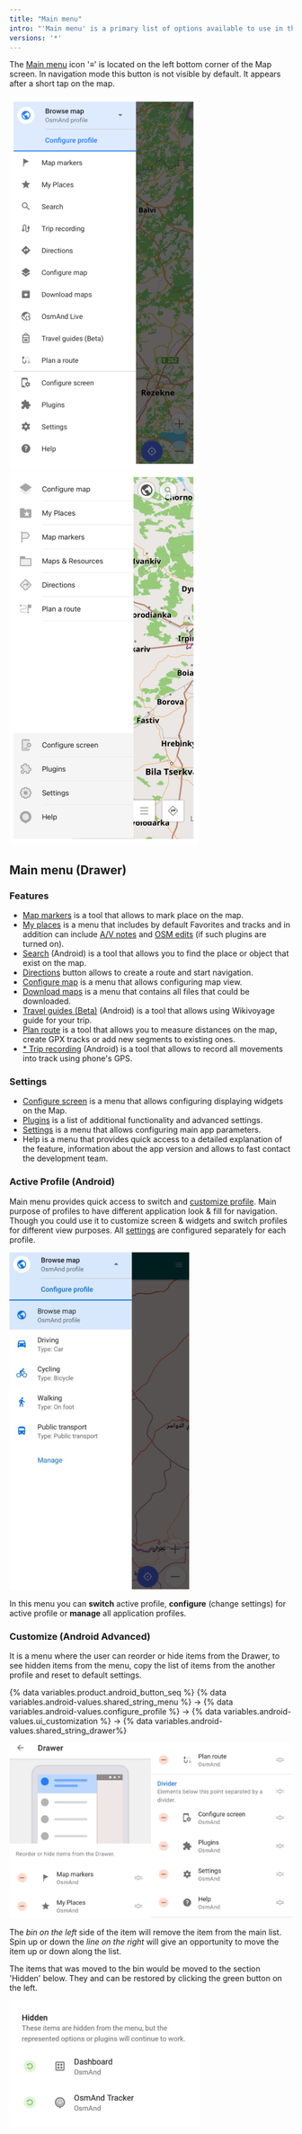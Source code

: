 ```yaml
---
title: "Main menu"
intro: "'Main menu' is a primary list of options available to use in the application. It provides quick access to the profile configuration, global settings, search, personal data, navigation and other features."
versions: '*'
---
```


The [Main menu](/osmand/widgets/map-buttons#main-menu) icon '&#8801;' is located on the left bottom corner of the Map screen. In navigation mode this button is not visible by default. It appears after a short tap on the map. 

![Main menu Android](/assets/images/menu/main_menu_android.png) ![Main menu iOS](/assets/images/menu/main_menu_ios.png)

## Main menu (Drawer)

### Features
- [Map markers](/osmand/personal/markers) is a tool that allows to mark place on the map.
- [My places](//osmand/personal/myplaces) is a menu that includes by default Favorites and tracks and in addition can include [A/V notes](/osmand/plugins/audio-video-notes) and [OSM edits](/osmand/plugins/osm-editing) (if such plugins are turned on). 
- [Search](/osmand/search) (Android) is a tool that allows you to find the place or object that exist on the map.
- [Directions](/osmand/widgets/map-buttons#directions) button allows to create a route and start navigation.
- [Configure map](/osmand/map/configure-map-menu) is a menu that allows configuring map view.
- [Download maps](/osmand/start-with/download-maps) is a menu that contains all files that could be downloaded.
- [Travel guides (Beta)](/osmand/plan-route/travel-guides) (Android) is a tool that allows using Wikivoyage guide for your trip.
- [Plan route](/osmand/plan-route/create-route) is a tool that allows you to measure distances on the map, create GPX tracks or add new segments to existing ones.
- [* Trip recording](/osmand/plugins/trip-recording) (Android) is a tool that allows to record all movements into track using phone's GPS. 

### Settings
- [Configure screen](/osmand/widgets/configure-screen) is a menu that allows configuring displaying widgets on the Map.
- [Plugins](/osmand/plugins) is a list of additional functionality and advanced settings.
- [Settings](/osmand/personal/global-settings) is a menu that allows configuring main app parameters.
- Help is a menu that provides quick access to a detailed explanation of the feature,  information about the app version and allows to fast contact the development team.

### Active Profile (Android)

Main menu provides quick access to switch and [customize profile](/osmand/personal/profiles). Main purpose of profiles to have different application look & fill for navigation. Though you could use it to customize screen & widgets and switch profiles for different view purposes. All [settings](/osmand/personal/profiles) are configured separately for each profile.

![profile_menu](/assets/images/menu/profile_menu.png)

In this menu you can **switch** active profile, **configure** (change settings) for active profile or **manage** all application profiles.


### Customize (Android Advanced)

It is a menu where the user can reorder or hide items from the Drawer, to see hidden items from the menu, copy the list of items from the another profile and reset to default settings.

{% data variables.product.android_button_seq %} {% data variables.android-values.shared_string_menu %} → {% data variables.android-values.configure_profile %} → {% data variables.android-values.ui_customization %} → {% data variables.android-values.shared_string_drawer%}

![Drawer menu items ](/assets/images/settings/drawer_menu_correct.png)

The *bin on the left* side of the item will remove the item from the main list.
Spin up or down the *line on the right* will give an opportunity to move the item up or down along the list.

The items that was moved to the bin would be moved to the section 'Hidden' below. They and can be restored by clicking the green button on the left.

![Drawer menu hidden items ](/assets/images/settings/drawer_menu_hidden_items.png)


